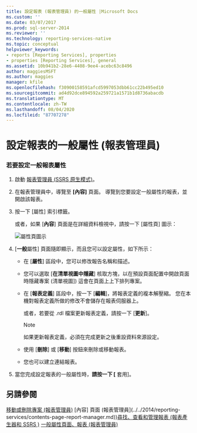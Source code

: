 ```yaml
---
title: 設定報表 (報表管理員) 的一般屬性 |Microsoft Docs
ms.custom: ''
ms.date: 03/07/2017
ms.prod: sql-server-2014
ms.reviewer: ''
ms.technology: reporting-services-native
ms.topic: conceptual
helpviewer_keywords:
- reports [Reporting Services], properties
- properties [Reporting Services], general
ms.assetid: 10b941b2-28e6-4408-9ee4-acebc63c8496
author: maggiesMSFT
ms.author: maggies
manager: kfile
ms.openlocfilehash: f30900158591afcd5997053dbb61cc22b495ed10
ms.sourcegitcommit: ad4d92dce894592a259721a1571b1d8736abacdb
ms.translationtype: MT
ms.contentlocale: zh-TW
ms.lasthandoff: 08/04/2020
ms.locfileid: "87707278"
---
```

# <a name="configure-general-properties-for-a-report-report-manager"></a>設定報表的一般屬性 (報表管理員)
  
### <a name="to-configure-general-report-properties"></a>若要設定一般報表屬性

1.  啟動 [報表管理員 &#40;SSRS 原生模式&#41;](../../2014/reporting-services/report-manager-ssrs-native-mode.md)。

2.  在報表管理員中，導覽至 **[內容]** 頁面。 導覽到您要設定一般屬性的報表，並開啟該報表。

3.  按一下 [屬性] 索引標籤。

     或者，如果 [**內容**] 頁面是在詳細資料檢視中，請按一下 [屬性頁] 圖示：

     ![屬性頁圖示](media/prop.gif "屬性頁面圖示")

4.  [**一般**屬性] 頁面隨即顯示，而且您可以設定屬性，如下所示：

    -   在 [**屬性**] 區段中，您可以修改報告名稱和描述。

    -   您可以選取 [**在清單視圖中隱藏**] 核取方塊，以在預設頁面配置中開啟頁面時隱藏專案 (清單視圖]) 這會在頁面上上下排列專案。

    -   在 [**報表定義**] 區段中，按一下 [**編輯**]，將報表定義的複本解壓縮。 您在本機對報表定義所做的修改不會儲存在報表伺服器上。

         或者，若要從 .rdl 檔案更新報表定義，請按一下 [**更新**]。

        > [!NOTE]
        >  如果更新報表定義，必須在完成更新之後重設資料來源設定。

    -   使用 [**刪除**] 或 [**移動**] 按鈕來刪除或移動報表。

    -   您也可以建立連結報表。

5.  當您完成設定報表的一般屬性時，**請按一下 [** 套用]。

## <a name="see-also"></a>另請參閱
 [移動或刪除專案 &#40;報表管理員&#41;](report-server/move-or-delete-an-item-report-manager.md) [內容] 頁面 &#40;報表管理員](../../2014/reporting-services/contents-page-report-manager.md)&#41;[尋找、查看和管理報表 &#40;報表產生器和 SSRS &#41;](report-builder/finding-viewing-and-managing-reports-report-builder-and-ssrs.md) [一般屬性頁面、報表 &#40;報表管理員&#41;](../../2014/reporting-services/general-properties-page-reports-report-manager.md)


